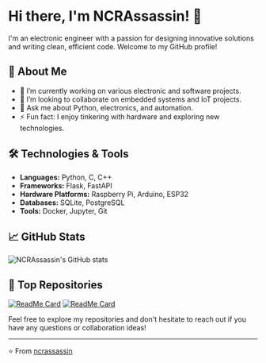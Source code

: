 # Hi there, I'm NCRAssassin! 👋

I'm an electronic engineer with a passion for designing innovative solutions and writing clean, efficient code. Welcome to my GitHub profile!

## 💼 About Me

- 🔭 I’m currently working on various electronic and software projects.
- 👯 I’m looking to collaborate on embedded systems and IoT projects.
- 💬 Ask me about Python, electronics, and automation.
- ⚡ Fun fact: I enjoy tinkering with hardware and exploring new technologies.

## 🛠 Technologies & Tools

- **Languages:** Python, C, C++
- **Frameworks:** Flask, FastAPI
- **Hardware Platforms:** Raspberry Pi, Arduino, ESP32
- **Databases:** SQLite, PostgreSQL
- **Tools:** Docker, Jupyter, Git

## 📈 GitHub Stats

![NCRAssassin's GitHub stats](https://github-readme-stats.vercel.app/api?username=ncrassassin&show_icons=true&theme=radical)

## 🌟 Top Repositories

[![ReadMe Card](https://github-readme-stats.vercel.app/api/pin/?username=ncrassassin&repo=IoT-HomeAutomation&theme=radical)](https://github.com/ncrassassin/IoT-HomeAutomation)
[![ReadMe Card](https://github-readme-stats.vercel.app/api/pin/?username=ncrassassin&repo=Embedded-WeatherStation&theme=radical)](https://github.com/ncrassassin/Embedded-WeatherStation)

Feel free to explore my repositories and don't hesitate to reach out if you have any questions or collaboration ideas!

---

⭐️ From [ncrassassin](https://github.com/ncrassassin)

